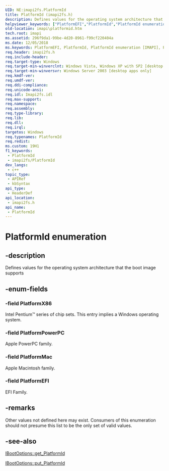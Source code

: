 ```yaml
---
UID: NE:imapi2fs.PlatformId
title: PlatformId (imapi2fs.h)
description: Defines values for the operating system architecture that the boot image supports.
helpviewer_keywords: ["PlatformEFI","PlatformId","PlatformId enumeration [IMAPI]","PlatformMac","PlatformPowerPC","PlatformX86","imapi.platformid","imapi2fs/PlatformEFI","imapi2fs/PlatformId","imapi2fs/PlatformMac","imapi2fs/PlatformPowerPC","imapi2fs/PlatformX86"]
old-location: imapi\platformid.htm
tech.root: imapi
ms.assetid: 296f9da1-99be-4d20-8961-f99cf220404a
ms.date: 12/05/2018
ms.keywords: PlatformEFI, PlatformId, PlatformId enumeration [IMAPI], PlatformMac, PlatformPowerPC, PlatformX86, imapi.platformid, imapi2fs/PlatformEFI, imapi2fs/PlatformId, imapi2fs/PlatformMac, imapi2fs/PlatformPowerPC, imapi2fs/PlatformX86
req.header: imapi2fs.h
req.include-header: 
req.target-type: Windows
req.target-min-winverclnt: Windows Vista, Windows XP with SP2 [desktop apps only]
req.target-min-winversvr: Windows Server 2003 [desktop apps only]
req.kmdf-ver: 
req.umdf-ver: 
req.ddi-compliance: 
req.unicode-ansi: 
req.idl: Imapi2fs.idl
req.max-support: 
req.namespace: 
req.assembly: 
req.type-library: 
req.lib: 
req.dll: 
req.irql: 
targetos: Windows
req.typenames: PlatformId
req.redist: 
ms.custom: 19H1
f1_keywords:
 - PlatformId
 - imapi2fs/PlatformId
dev_langs:
 - c++
topic_type:
 - APIRef
 - kbSyntax
api_type:
 - HeaderDef
api_location:
 - imapi2fs.h
api_name:
 - PlatformId
---
```


# PlatformId enumeration


## -description

Defines values for the operating system architecture that the boot image supports

## -enum-fields

### -field PlatformX86

 Intel Pentium™ series of chip sets. This entry implies a Windows  operating system.

### -field PlatformPowerPC

Apple PowerPC family.

### -field PlatformMac

Apple Macintosh  family.

### -field PlatformEFI

EFI Family.

## -remarks

Other values not defined here may exist. Consumers of this enumeration should not presume this list to be the only set of valid values.

## -see-also

<a href="/windows/desktop/api/imapi2fs/nf-imapi2fs-ibootoptions-get_platformid">IBootOptions::get_PlatformId</a>



<a href="/windows/desktop/api/imapi2fs/nf-imapi2fs-ibootoptions-put_platformid">IBootOptions::put_PlatformId</a>